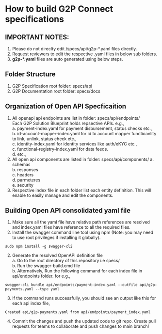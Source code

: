 # How to build G2P Connect specifications

## IMPORTANT NOTES: 
1. Please do not direclty edit /specs/api/g2p-*.yaml files directly. 
2. Request reviewers to edit the respective .yaml files in below sub folders.
3. <b>g2p-*.yaml</b> files are auto generated using below steps.

## Folder Structure
1. G2P Specification root folder: specs/api
2. G2P Documentation root folder: specs/docs

## Organization of Open API Specficaition 
1. All openapi api endpoints are list in folder: specs/api/endpoints/ <br>
    Each G2P Solution Blueprint holds repsective APIs. e.g., <br>
    a. payment-index.yaml for payment disbursement, status checks etc., <br>
    b. id-account-mapper-index.yaml for id to account mapper functioanlity to link, unlink, status check etc., <br>
    c. identity-index.yaml for identity services like auth/eKYC etc., <br>
    c. functional-registry-index.yaml for data feeds. <br>
    d. etc.,
2. All open api components are listed in folder: specs/api/components/
    a. schemas <br>
    b. responses <br>
    c. headers <br>
    d. parmeteres <br>
    e. security <br>
3. Respective index file in each folder list each entity definition. This will enable to easily manage and edit the components. 

## Building Open API consolidated yaml file
1. Make sure all the yaml file have relative path references are resolved and index.yaml files have reference to all the required files.
1. Install the swagger command line tool using npm (Note: you may need to use root privileges if installing it globally).

```
sudo npm install -g swagger-cli
```
2. Generate the resolved OpenAPI definition file <br>
    a. Go to the root directory of this repository i.e specs/ <br>
    b. Run the swagger-build.cmd file <br>
    b. Alternatively, Run the following command for each index file in api/endpoints folder. for e.g., <br>

```
swagger-cli bundle api/endpoints/payment-index.yaml --outfile api/g2p-payments.yaml --type yaml
```
3. If the command runs successfully, you should see an output like this for each api index file,

```
Created api/g2p-payments.yaml from api/endpoints/payment_index.yaml
```

4. Commit the changes and push the updated code to git repo. Create pull requests for teams to collaborate and push changes to main branch!
